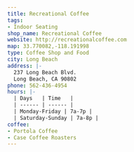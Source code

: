 ```yaml
---
title: Recreational Coffee
tags:
- Indoor Seating
shop_name: Recreational Coffee
website: http://recreationalcoffee.com
map: 33.770082,-118.191998
type: Coffee Shop and Food
city: Long Beach
address: |-
  237 Long Beach Blvd.
  Long Beach, CA 90802
phone: 562-436-4954
hours: |-
  | Days   | Time   |
  | ------ | ------ |
  | Monday-Friday | 7a-7p |
  | Saturday-Sunday | 7a-8p |
coffee:
- Portola Coffee
- Case Coffee Roasters
---
```


